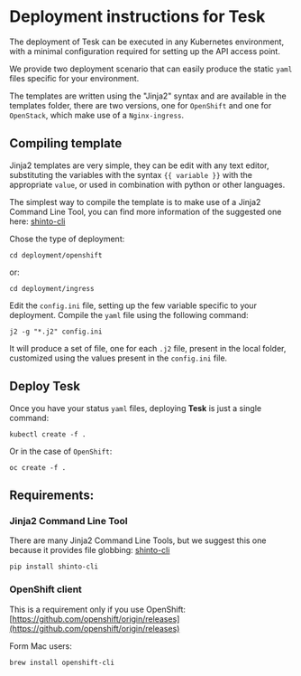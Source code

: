 # Deployment instructions for Tesk
The deployment of Tesk can be executed in any Kubernetes environment, with a minimal configuration required for setting up the API access point.

We provide two deployment scenario that can easily produce the static `yaml` files specific for your environment.

The templates are written using the "Jinja2" syntax and are available in the templates folder, there are two versions, one for `OpenShift` and one for `OpenStack`, which make use of a `Nginx-ingress`.


## Compiling template

Jinja2 templates are very simple, they can be edit with any text editor, substituting the variables with the syntax `{{ variable }}` with the appropriate `value`, or used in combination with python or other languages.

The simplest way to compile the template is to make use of a Jinja2 Command Line Tool, you can find more information of the suggested one here:
[shinto-cli](https://github.com/istrategylabs/shinto-cli)


Chose the type of deployment:
```
cd deployment/openshift
```

or:

```
cd deployment/ingress
```

Edit the `config.ini` file, setting up the few variable specific to your deployment.
Compile the `yaml` file using the following command:

```
j2 -g "*.j2" config.ini
```

It will produce a set of file, one for each `.j2` file, present in the local folder, customized using the values present in the `config.ini` file.


## Deploy Tesk

Once you have your status `yaml` files, deploying **Tesk** is just a single command:

```
kubectl create -f .
```

Or in the case of `OpenShift`:

```
oc create -f .
```

## Requirements:

### Jinja2 Command Line Tool
There are many Jinja2 Command Line Tools, but we suggest this one because it provides file globbing: [shinto-cli](https://github.com/istrategylabs/shinto-cli)

```
pip install shinto-cli
```

### OpenShift client
This is a requirement only if you use OpenShift: [https://github.com/openshift/origin/releases](https://github.com/openshift/origin/releases)

Form Mac users:

```
brew install openshift-cli
```
